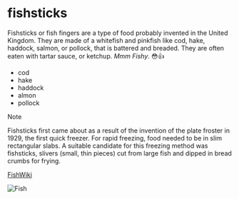 # fishsticks 
Fishsticks or fish fingers are a type of food probably invented in the United Kingdom. They are made of a whitefish and pinkfish like cod, hake, haddock, salmon, or pollock, that is battered and breaded. They are often eaten with tartar sauce, or ketchup. *Mmm Fishy*. :flushed::+1:

* cod
* hake
* haddock
* almon
* pollock

>[!NOTE]
>Fishsticks first came about as a result of the invention of the plate froster in 1929, the first quick freezer. For rapid freezing, food needed to be in slim rectangular slabs. A suitable candidate for this freezing method was fishsticks, slivers (small, thin pieces) cut from large fish and dipped in bread crumbs for frying. 

[FishWiki](https://simple.wikipedia.org/wiki/Fishstick)

![Fish](https://aquarellepark.by/upload/2024/vidy_ryb/Karas.png)
